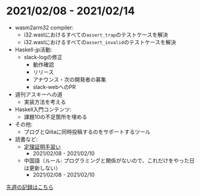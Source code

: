 # 2021/02/08 - 2021/02/14

- wasm2arm32 compiler:
    - i32.wastにおけるすべての`assert_trap`のテストケースを解決
    - i32.wastにおけるすべての`assert_invalid`のテストケースを解決
- Haskell-jp活動:
    - slack-logの修正
        - 動作確認
        - リリース
        - アナウンス・次の開発者の募集
        - slack-webへのPR
- 週刊アスキーへの道
    - 実装方法を考える
- Haskell入門コンテンツ:
    - 課題10の不足箇所を埋める
- その他:
    - ブログとQiitaに同時投稿するのをサポートするツール
- 読書など:
    - [定理証明手習い](https://www.lambdanote.com/collections/littleprover)
        - 2021/02/08 - 2021/02/10
    - 中国語（ルール: プログラミングと関係がないので、これだけをやった日は更新しない）
        - 2021/02/08 - 2021/02/10

[先週の記録はこちら](https://github.com/igrep/daily-commits/blob/4352cbdea83636703c9c5a8790a36b218ecf85b2/yesterday.md)
